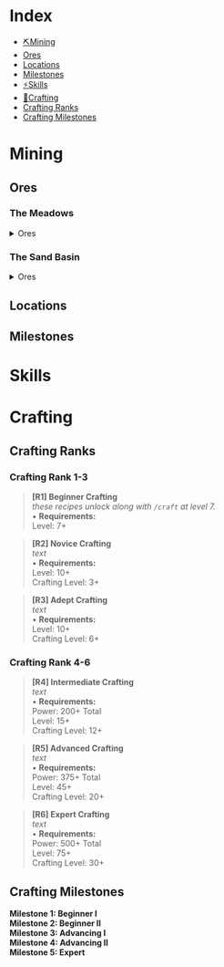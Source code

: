 # Index
- [⛏Mining](#Mining)
 - [Ores](#Ores)
 - [Locations](#Locations)
 - [Milestones](#Milestones)
- [⚡️Skills](#Skills)
- [🧵Crafting](#Crafting)
 - [Crafting Ranks](#Crafting_Ranks)
 - [Crafting Milestones](#Crafting_Milestones)

# Mining

## Ores
### The Meadows
<details> <summary> Ores </summary>
    
```
Dirt (Standard Yield: 8-23)
Required Grade: 0
Location: The Meadows
```
```
Stone (Standard Yield: 6-17)
Required Grade: 4.5
Location: The Meadows
```
```
Coal (Standard Yield: 6-15)
Required Grade: 8.25
Location: The Meadows
```

</details>

### The Sand Basin
<details> <summary> Ores </summary>
    
```
Sand (Standard Yield: 4-33)
Required Grade: 3
Location: The Sand Basin
```
```
Sandstone (Standard Yield: 4-33)
Required Grade: 13
Location: The Sand Basin
```
```
Topaz (Standard Yield: 4-33)
Required Grade: 24.75
Location: The Sand Basin
```

</details>

## Locations

## Milestones

# Skills

# Crafting



## Crafting Ranks
### Crafting Rank 1-3
> **[R1] Beginner Crafting** <br>
> *these recipes unlock along with `/craft` at level 7.* <br>
> • **Requirements:** <br>
> Level: 7+ <br>

> **[R2] Novice Crafting** <br>
> *text* <br>
> • **Requirements:** <br>
> Level: 10+ <br>
> Crafting Level: 3+ <br>

> **[R3] Adept Crafting** <br>
> *text* <br>
> • **Requirements:** <br>
> Level: 10+ <br>
> Crafting Level: 6+ <br>

### Crafting Rank 4-6
> **[R4] Intermediate Crafting** <br>
> *text* <br>
> • **Requirements:** <br>
> Power: 200+ Total <br>
> Level: 15+ <br>
> Crafting Level: 12+ <br>

> **[R5] Advanced Crafting** <br>
> *text* <br>
> • **Requirements:** <br>
> Power: 375+ Total <br>
> Level: 45+ <br>
> Crafting Level: 20+ <br>

> **[R6] Expert Crafting** <br>
> *text* <br>
> • **Requirements:** <br>
> Power: 500+ Total <br>
> Level: 75+ <br>
> Crafting Level: 30+ <br>

## Crafting Milestones
**Milestone 1: Beginner I** <br>
**Milestone 2: Beginner II** <br>
**Milestone 3: Advancing I** <br>
**Milestone 4: Advancing II** <br>
**Milestone 5: Expert** <br>

